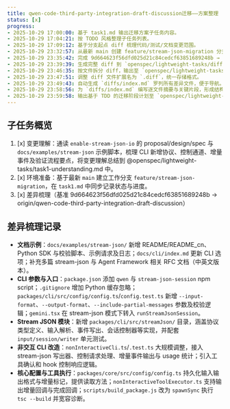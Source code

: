 ```yaml
---
title: qwen-code-third-party-integration-draft-discussion迁移——方案整理
status: [x]
progress:
- 2025-10-29 17:00:00: 基于 task1.md 输出迁移方案子任务内容。
- 2025-10-29 17:04:21: 按 TODO 风格整理子任务列表。
- 2025-10-29 17:09:12: 基于分支起点 diff 梳理代码/测试/文档变更范围。
- 2025-10-29 23:32:57: 从最新 main 创建 feature/stream-json-migration 分支并切换完成，准备进行差异梳理。
- 2025-10-29 23:35:42: 完成 9d664623f56dfd025d21c84cedcf63851689248b → origin/qwen-code-third-party-integration-draft-discussion 差异梳理并输出摘要。
- 2025-10-29 23:39:39: 生成完整 diff 到 `openspec/lightweight-tasks/diffs/stream-json-migration-diff.md` 供详细审阅。
- 2025-10-29 23:46:35: 按文件拆分 diff，输出至 `openspec/lightweight-tasks/diffs/` 目录下各独立 md。
- 2025-10-29 23:47:51: 调整 diff 文件扩展名为 `.diff`，统一存储格式。
- 2025-10-29 23:49:43: 自动生成 `diffs/index.md` 罗列所有差异文件，便于导航。
- 2025-10-29 23:58:56: 为 `diffs/index.md` 编写逐文件摘要与关键片段，形成结构化 diff 索引。
- 2025-10-29 23:59:58: 输出基于 TDD 的迁移阶段计划至 `openspec/lightweight-tasks/task1-2.md`。
---
```


## 子任务概览

1. [x] 变更理解：通读 `enable-stream-json-io` 的 proposal/design/spec 与 `docs/examples/stream-json` 示例脚本，梳理 CLI 新增协议、控制通道、增量事件及验证流程要点，将变更理解总结到 @openspec/lightweight-tasks/task1-understanding.md 中。
2. [x] 环境准备：基于最新 `main` 建立工作分支 `feature/stream-json-migration`，在 `task1.md` 中同步记录状态与进度。
3. [x] 差异梳理（基准 9d664623f56dfd025d21c84cedcf63851689248b → origin/qwen-code-third-party-integration-draft-discussion）

## 差异梳理记录

- **文档示例**：`docs/examples/stream-json/` 新增 README/README_cn、Python SDK 与校验脚本、示例请求及日志；`docs/cli/index.md` 更新 CLI 选项；补充多篇 stream-json 与 Agent Framework 相关 RFC 文档（中英文版本）。
- **CLI 参数与入口**：`package.json` 添加 `qwen` 与 `stream-json-session` npm script；`.gitignore` 增加 Python 缓存忽略；`packages/cli/src/config/config.ts`/`config.test.ts` 新增 `--input-format`、`--output-format`、`--include-partial-messages` 参数及校验逻辑；`gemini.tsx` 在 stream-json 模式下转入 `runStreamJsonSession`。
- **Stream JSON 模块**：新增 `packages/cli/src/streamJson/` 目录，涵盖协议类型定义、输入解析、事件写出、会话控制器等实现，并配套 `input/session/writer` 单元测试。
- **非交互 CLI 改造**：`nonInteractiveCli.ts`/`.test.ts` 大规模调整，接入 stream-json 写出器、控制请求处理、增量事件输出与 usage 统计；引入工具确认和 hook 控制响应逻辑。
- **核心配置与工具执行**：`packages/core/src/config/config.ts` 持久化输入输出格式与增量标记，提供读取方法；`nonInteractiveToolExecutor.ts` 支持输出增量回调与完成回调；`scripts/build_package.js` 改为 `spawnSync` 执行 `tsc --build` 并宽容诊断。
